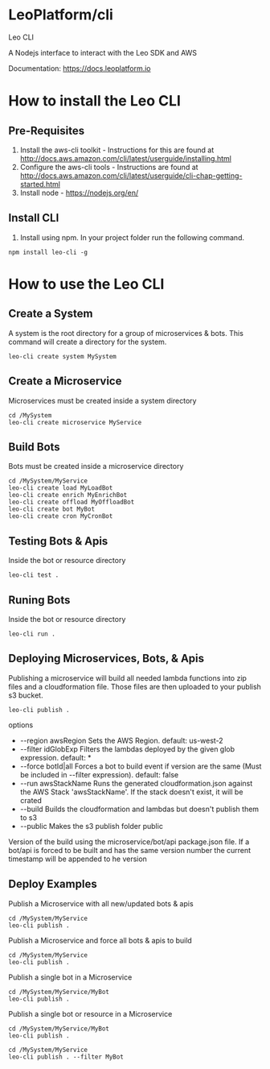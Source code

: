 LeoPlatform/cli
===================

Leo CLI

A Nodejs interface to interact with the Leo SDK and AWS

Documentation: https://docs.leoplatform.io

How to install the Leo CLI
===================================

Pre-Requisites
--------------
1. Install the aws-cli toolkit - Instructions for this are found at http://docs.aws.amazon.com/cli/latest/userguide/installing.html
2. Configure the aws-cli tools - Instructions are found at http://docs.aws.amazon.com/cli/latest/userguide/cli-chap-getting-started.html
3. Install node - https://nodejs.org/en/

Install CLI
-----------
1. Install using npm.  In your project folder run the following command.

```
npm install leo-cli -g
```

How to use the Leo CLI
===================================

Create a System
---------------
A system is the root directory for a group of microservices & bots.  This command will create a directory for the system.

```
leo-cli create system MySystem
```

Create a Microservice
---------------
Microservices must be created inside a system directory

```
cd /MySystem
leo-cli create microservice MyService
```


Build Bots
-----------------
Bots must be created inside a microservice directory

```
cd /MySystem/MyService
leo-cli create load MyLoadBot
leo-cli create enrich MyEnrichBot
leo-cli create offload MyOffloadBot
leo-cli create bot MyBot
leo-cli create cron MyCronBot
```

Testing Bots & Apis
-------------------
Inside the bot or resource directory

```
leo-cli test .
```

Runing Bots
-----------
Inside the bot or resource directory

```
leo-cli run .
```

Deploying Microservices, Bots, & Apis
-------------------------------------
Publishing a microservice will build all needed lambda functions into zip files and a cloudformation file.  Those files are then uploaded to your publish s3 bucket.

```
leo-cli publish .
```

options
* --region awsRegion			Sets the AWS Region. default: us-west-2
* --filter idGlobExp			Filters the lambdas deployed by the given glob expression. default: *
* --force botId|all				Forces a bot to build event if version are the same (Must be included in --filter expression). default: false
* --run awsStackName			Runs the generated cloudformation.json against the AWS Stack 'awsStackName'.  If the stack doesn't exist, it will be crated
* --build						Builds the cloudformation and lambdas but doesn't publish them to s3
* --public						Makes the s3 publish folder public

Version of the build using the microservice/bot/api package.json file.  If a bot/api is forced to be built and has the same version number the current timestamp will be appended to he version

Deploy Examples
---------------

Publish a Microservice with all new/updated bots & apis

```
cd /MySystem/MyService
leo-cli publish . 
```  


Publish a Microservice and force all bots & apis to build

```
cd /MySystem/MyService
leo-cli publish . 
```  


Publish a single bot in a Microservice

```
cd /MySystem/MyService/MyBot
leo-cli publish . 
```  


Publish a single bot or resource in a Microservice

```
cd /MySystem/MyService/MyBot
leo-cli publish . 
```  

```
cd /MySystem/MyService
leo-cli publish . --filter MyBot
```  

